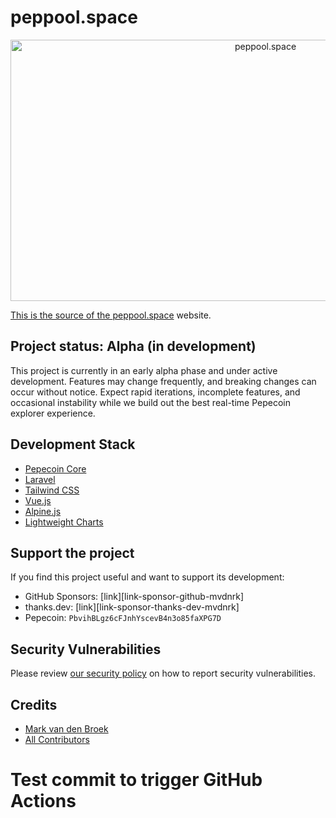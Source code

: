 # peppool.space

<p align="center"><a href="https://peppool.space" target="_blank"><img src="https://cdn.peppool.space/opengraph/default-card-large.png" width="800" height="418" alt="peppool.space"></p>

This is the source of the [peppool.space][link-website] website.

## Project status: Alpha (in development)

This project is currently in an early alpha phase and under active development. Features may change frequently, and breaking changes can occur without notice. Expect rapid iterations, incomplete features, and occasional instability while we build out the best real-time Pepecoin explorer experience.

## Development Stack

- [Pepecoin Core][link-pepecoin-core]
- [Laravel][link-laravel]
- [Tailwind CSS][link-tailwind]
- [Vue.js][link-vue]
- [Alpine.js][link-alpine]
- [Lightweight Charts][link-lightweight-charts]

## Support the project

If you find this project useful and want to support its development:

- GitHub Sponsors: [link][link-sponsor-github-mvdnrk]
- thanks.dev: [link][link-sponsor-thanks-dev-mvdnrk]
- Pepecoin: `PbvihBLgz6cFJnhYscevB4n3o85faXPG7D`

## Security Vulnerabilities

Please review [our security policy](../../security/policy) on how to report security vulnerabilities.

## Credits

- [Mark van den Broek](https://github.com/mvdnbrk)
- [All Contributors](../../contributors)

[link-website]: https://peppool.space
[link-laravel]: https://laravel.com
[link-vue]: https://vuejs.org
[link-tailwind]: https://tailwindcss.com
[link-alpine]: https://alpinejs.dev
[link-lightweight-charts]: https://www.tradingview.com/lightweight-charts/
[link-pepecoin-core]: https://github.com/pepecoinppc/pepecoin
[link-sponsors]: https://github.com/sponsors/mvdnbrk
[link-thanks]: https://thanks.dev/u/gh/mvdnbrk
# Test commit to trigger GitHub Actions
